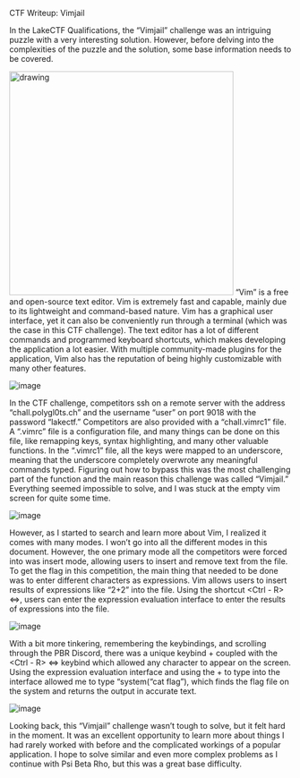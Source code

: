 CTF Writeup: Vimjail

In the LakeCTF Qualifications, the “Vimjail” challenge was an intriguing puzzle with a very interesting solution. However, before delving into the complexities of the puzzle and the solution, some base information needs to be covered.

<img src="https://github.com/aditya917/CTF-Writeup/assets/52827225/c2c03ef6-80ea-4482-a4ce-c126eedccac4" alt="drawing" width="400"/>
“Vim” is a free and open-source text editor. Vim is extremely fast and capable, mainly due to its lightweight and command-based nature. Vim has a graphical user interface, yet it can also be conveniently run through a terminal (which was the case in this CTF challenge). The text editor has a lot of different commands and programmed keyboard shortcuts, which makes developing the application a lot easier. With multiple community-made plugins for the application, Vim also has the reputation of being highly customizable with many other features.

![image](https://github.com/aditya917/CTF-Writeup/assets/52827225/4cfe5709-578a-4b70-a69c-a79c4fd56d39)

In the CTF challenge, competitors ssh on a remote server with the address “chall.polygl0ts.ch” and the username “user” on port 9018 with the password “lakectf.” Competitors are also provided with a “chall.vimrc1” file. A “.vimrc” file is a configuration file, and many things can be done on this file, like remapping keys, syntax highlighting, and many other valuable functions. In the “.vimrc1” file, all the keys were mapped to an underscore, meaning that the underscore completely overwrote any meaningful commands typed. Figuring out how to bypass this was the most challenging part of the function and the main reason this challenge was called “Vimjail.” Everything seemed impossible to solve, and I was stuck at the empty vim screen for quite some time.

![image](https://github.com/aditya917/CTF-Writeup/assets/52827225/203c5e13-9beb-4497-9f51-79cb42ece26c)

However, as I started to search and learn more about Vim, I realized it comes with many modes. I won’t go into all the different modes in this document. However, the one primary mode all the competitors were forced into was insert mode, allowing users to insert and remove text from the file. To get the flag in this competition, the main thing that needed to be done was to enter different characters as expressions. Vim allows users to insert results of expressions like “2+2” into the file. Using the shortcut <Ctrl - R> <=>, users can enter the expression evaluation interface to enter the results of expressions into the file. 

![image](https://github.com/aditya917/CTF-Writeup/assets/52827225/8c19629a-a315-43ff-a045-15d092564c5a)

With a bit more tinkering, remembering the <ctrl> keybindings, and scrolling through the PBR Discord, there was a unique keybind <Ctrl-q> + <any character> coupled with the <Ctrl - R> <=> keybind which allowed any character to appear on the screen. Using the expression evaluation interface and using the <ctrl-q> + <any character> to type into the interface allowed me to type “system(“cat flag”), which finds the flag file on the system and returns the output in accurate text. 

![image](https://github.com/aditya917/CTF-Writeup/assets/52827225/7eedd531-90fc-41d3-b6c4-d7c94562de5d)

Looking back, this “Vimjail” challenge wasn’t tough to solve, but it felt hard in the moment. It was an excellent opportunity to learn more about things I had rarely worked with before and the complicated workings of a popular application. I hope to solve similar and even more complex problems as I continue with Psi Beta Rho, but this was a great base difficulty.
